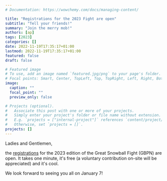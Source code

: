 ```yaml
---
# Documentation: https://wowchemy.com/docs/managing-content/

title: "Registrations for the 2023 Fight are open"
subtitle: "Tell your friends!"
summary: "Join the merry mob!"
authors: [ap]
tags: [2023]
categories: []
date: 2022-11-19T17:35:17+01:00
lastmod: 2022-11-19T17:35:17+01:00
featured: false
draft: false

# Featured image
# To use, add an image named `featured.jpg/png` to your page's folder.
# Focal points: Smart, Center, TopLeft, Top, TopRight, Left, Right, BottomLeft, Bottom, BottomRight.
image:
  caption: ""
  focal_point: ""
  preview_only: false

# Projects (optional).
#   Associate this post with one or more of your projects.
#   Simply enter your project's folder or file name without extension.
#   E.g. `projects = ["internal-project"]` references `content/project/deep-learning/index.md`.
#   Otherwise, set `projects = []`.
projects: []
---
```


Ladies and Gentlemen,

the [registrations](/register) for the 2023 edition of the Great Snowball Fight (GBPN) are open.
It takes one minute, it's free (a voluntary contribution on-site will be appreciated) and it's cool.

We look forward to seeing you all on January 7!

